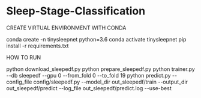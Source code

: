 # Sleep-Stage-Classification


CREATE VIRTUAL ENVIRONMENT WITH CONDA

conda create -n tinysleepnet python=3.6
conda activate tinysleepnet
pip install -r requirements.txt

HOW TO RUN 

python download_sleepedf.py
python prepare_sleepedf.py
python trainer.py --db sleepedf --gpu 0 --from_fold 0 --to_fold 19
python predict.py --config_file config/sleepedf.py --model_dir out_sleepedf/train --output_dir out_sleepedf/predict --log_file out_sleepedf/predict.log --use-best
